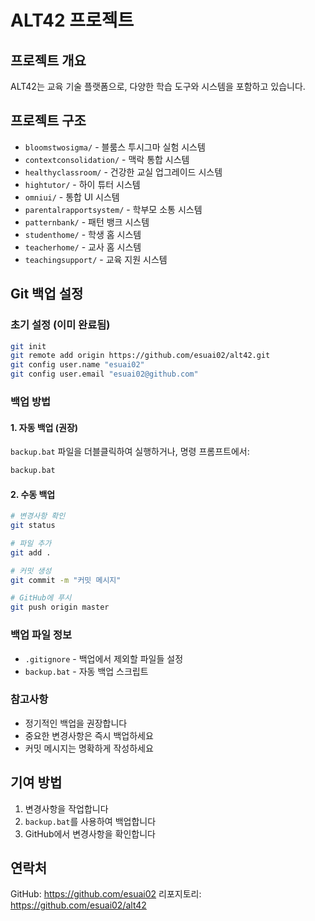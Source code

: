 # ALT42 프로젝트

## 프로젝트 개요
ALT42는 교육 기술 플랫폼으로, 다양한 학습 도구와 시스템을 포함하고 있습니다.

## 프로젝트 구조
- `bloomstwosigma/` - 블룸스 투시그마 실험 시스템
- `contextconsolidation/` - 맥락 통합 시스템
- `healthyclassroom/` - 건강한 교실 업그레이드 시스템
- `hightutor/` - 하이 튜터 시스템
- `omniui/` - 통합 UI 시스템
- `parentalrapportsystem/` - 학부모 소통 시스템
- `patternbank/` - 패턴 뱅크 시스템
- `studenthome/` - 학생 홈 시스템
- `teacherhome/` - 교사 홈 시스템
- `teachingsupport/` - 교육 지원 시스템

## Git 백업 설정

### 초기 설정 (이미 완료됨)
```bash
git init
git remote add origin https://github.com/esuai02/alt42.git
git config user.name "esuai02"
git config user.email "esuai02@github.com"
```

### 백업 방법

#### 1. 자동 백업 (권장)
`backup.bat` 파일을 더블클릭하여 실행하거나, 명령 프롬프트에서:
```cmd
backup.bat
```

#### 2. 수동 백업
```bash
# 변경사항 확인
git status

# 파일 추가
git add .

# 커밋 생성
git commit -m "커밋 메시지"

# GitHub에 푸시
git push origin master
```

### 백업 파일 정보
- `.gitignore` - 백업에서 제외할 파일들 설정
- `backup.bat` - 자동 백업 스크립트

### 참고사항
- 정기적인 백업을 권장합니다
- 중요한 변경사항은 즉시 백업하세요
- 커밋 메시지는 명확하게 작성하세요

## 기여 방법
1. 변경사항을 작업합니다
2. `backup.bat`를 사용하여 백업합니다
3. GitHub에서 변경사항을 확인합니다

## 연락처
GitHub: https://github.com/esuai02
리포지토리: https://github.com/esuai02/alt42 